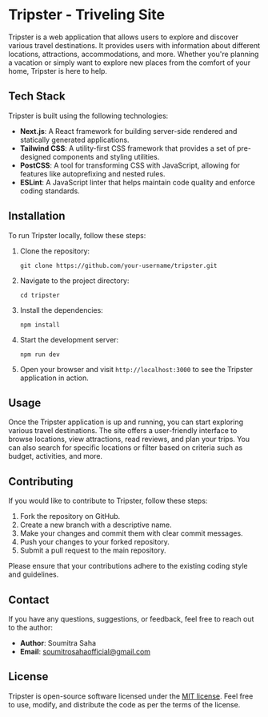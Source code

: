# Tripster - Triveling Site

Tripster is a web application that allows users to explore and discover various travel destinations. It provides users with information about different locations, attractions, accommodations, and more. Whether you're planning a vacation or simply want to explore new places from the comfort of your home, Tripster is here to help.

## Tech Stack

Tripster is built using the following technologies:

- **Next.js**: A React framework for building server-side rendered and statically generated applications.
- **Tailwind CSS**: A utility-first CSS framework that provides a set of pre-designed components and styling utilities.
- **PostCSS**: A tool for transforming CSS with JavaScript, allowing for features like autoprefixing and nested rules.
- **ESLint**: A JavaScript linter that helps maintain code quality and enforce coding standards.

## Installation

To run Tripster locally, follow these steps:

1. Clone the repository:

   ```
   git clone https://github.com/your-username/tripster.git
   ```

2. Navigate to the project directory:

   ```
   cd tripster
   ```

3. Install the dependencies:

   ```
   npm install
   ```

4. Start the development server:

   ```
   npm run dev
   ```

5. Open your browser and visit `http://localhost:3000` to see the Tripster application in action.

## Usage

Once the Tripster application is up and running, you can start exploring various travel destinations. The site offers a user-friendly interface to browse locations, view attractions, read reviews, and plan your trips. You can also search for specific locations or filter based on criteria such as budget, activities, and more.

## Contributing

If you would like to contribute to Tripster, follow these steps:

1. Fork the repository on GitHub.
2. Create a new branch with a descriptive name.
3. Make your changes and commit them with clear commit messages.
4. Push your changes to your forked repository.
5. Submit a pull request to the main repository.

Please ensure that your contributions adhere to the existing coding style and guidelines.

## Contact

If you have any questions, suggestions, or feedback, feel free to reach out to the author:

- **Author**: Soumitra Saha
- **Email**: soumitrosahaofficial@gmail.com

## License

Tripster is open-source software licensed under the [MIT license](LICENSE). Feel free to use, modify, and distribute the code as per the terms of the license.
